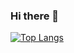 ### Hi there 👋

[![Top Langs](https://github-readme-stats-i270cdk5i-florianbussmann.vercel.app/api/top-langs/?username=crashniels&langs_count=4&layout=compact&custom_title=Top%20Languages&theme=material-palenight&include_forks=true&hide=Makefile,Python,Assembly,Shell,Roff)](https://github.com/anuraghazra/github-readme-stats)
